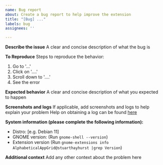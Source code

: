 ```yaml
---
name: Bug report
about: Create a bug report to help improve the extension
title: "[Bug] ..."
labels: bug
assignees: ''

---
```


**Describe the issue**
A clear and concise description of what the bug is

**To Reproduce**
Steps to reproduce the behavior:
1. Go to '...'
2. Click on '....'
3. Scroll down to '....'
4. See the error

**Expected behavior**
A clear and concise description of what you expected to happen

**Screenshots and logs**
If applicable, add screenshots and logs to help explain your problem
Help on obtaining a log can be found [here](https://github.com/stuarthayhurst/alphabetical-grid-extension#bug-reporting--debugging)

**System information (please complete the following information):**
 - Distro: [e.g. Debian 11]
 - GNOME version: (Run `gnome-shell --version`)
 - Extension version (Run `gnome-extensions info AlphabeticalAppGrid@stuarthayhurst |grep Version`)

**Additional context**
Add any other context about the problem here
